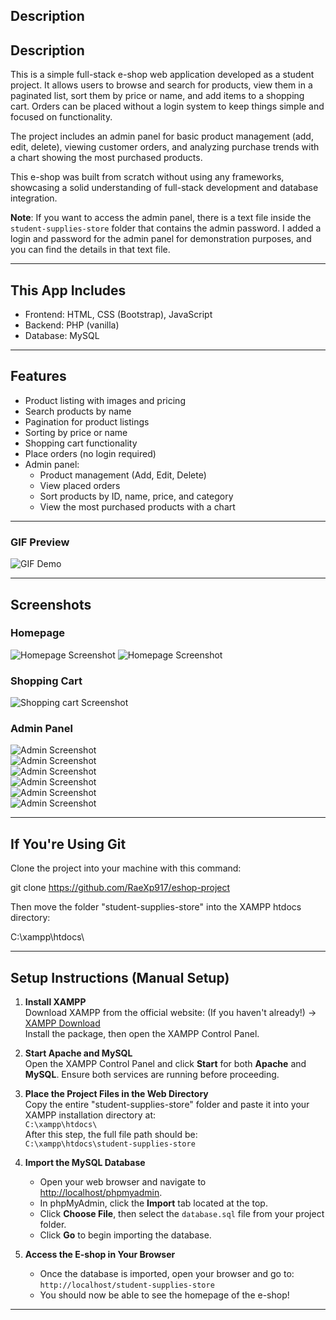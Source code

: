 ## Description

## Description

This is a simple full-stack e-shop web application developed as a student project. It allows users to browse and search for products, view them in a paginated list, sort them by price or name, and add items to a shopping cart. Orders can be placed without a login system to keep things simple and focused on functionality.

The project includes an admin panel for basic product management (add, edit, delete), viewing customer orders, and analyzing purchase trends with a chart showing the most purchased products.

This e-shop was built from scratch without using any frameworks, showcasing a solid understanding of full-stack development and database integration.

**Note**: If you want to access the admin panel, there is a text file inside the `student-supplies-store` folder that contains the admin password. I added a login and password for the admin panel for demonstration purposes, and you can find the details in that text file.

---

## This App Includes

- Frontend: HTML, CSS (Bootstrap), JavaScript  
- Backend: PHP (vanilla)  
- Database: MySQL  

---

## Features

- Product listing with images and pricing
- Search products by name
- Pagination for product listings
- Sorting by price or name
- Shopping cart functionality
- Place orders (no login required)
- Admin panel:
  - Product management (Add, Edit, Delete)
  - View placed orders
  - Sort products by ID, name, price, and category
  - View the most purchased products with a chart

---

### GIF Preview

![GIF Demo](student-supplies-store/assets/store.gif)

---

## Screenshots

### Homepage
![Homepage Screenshot](student-supplies-store/assets/homepage.JPG)
![Homepage Screenshot](student-supplies-store/assets/homepage_2.JPG)

### Shopping Cart

![Shopping cart Screenshot](student-supplies-store/assets/shoping_cart.JPG)

### Admin Panel

![Admin Screenshot](student-supplies-store/assets/admin_login.JPG)  
![Admin Screenshot](student-supplies-store/assets/main_page_admin.JPG)  
![Admin Screenshot](student-supplies-store/assets/manage_products.JPG)  
![Admin Screenshot](student-supplies-store/assets/add_new_product.JPG)  
![Admin Screenshot](student-supplies-store/assets/view_order_panel.JPG)  
![Admin Screenshot](student-supplies-store/assets/view_panel.JPG)

---

## If You're Using Git

Clone the project into your machine with this command:

git clone https://github.com/RaeXp917/eshop-project

Then move the folder "student-supplies-store" into the XAMPP htdocs directory:

C:\xampp\htdocs\

---

## Setup Instructions (Manual Setup)

1. **Install XAMPP**  
   Download XAMPP from the official website: (If you haven't already!) 
   → [XAMPP Download](https://www.apachefriends.org/index.html)  
   Install the package, then open the XAMPP Control Panel.

2. **Start Apache and MySQL**  
   Open the XAMPP Control Panel and click **Start** for both **Apache** and **MySQL**. Ensure both services are running before proceeding.

3. **Place the Project Files in the Web Directory**  
   Copy the entire "student-supplies-store" folder and paste it into your XAMPP installation directory at:  
   `C:\xampp\htdocs\`  
   After this step, the full file path should be:  
   `C:\xampp\htdocs\student-supplies-store`

4. **Import the MySQL Database**  
   - Open your web browser and navigate to [http://localhost/phpmyadmin](http://localhost/phpmyadmin).  
   - In phpMyAdmin, click the **Import** tab located at the top.  
   - Click **Choose File**, then select the `database.sql` file from your project folder.  
   - Click **Go** to begin importing the database.

5. **Access the E-shop in Your Browser**  
   - Once the database is imported, open your browser and go to:  
   `http://localhost/student-supplies-store`  
   - You should now be able to see the homepage of the e-shop!

---
